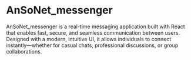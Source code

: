 # AnSoNet_messenger
AnSoNet_messenger is a real-time messaging application built with React that enables fast, secure, and seamless communication between users. Designed with a modern, intuitive UI, it allows individuals to connect instantly—whether for casual chats, professional discussions, or group collaborations.
